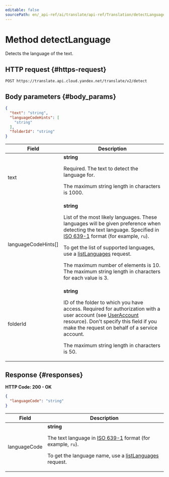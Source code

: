 ```yaml
---
editable: false
sourcePath: en/_api-ref/ai/translate/api-ref/Translation/detectLanguage.md
---
```


# Method detectLanguage
Detects the language of the text.
 

 
## HTTP request {#https-request}
```
POST https://translate.api.cloud.yandex.net/translate/v2/detect
```
 
## Body parameters {#body_params}
 
```json 
{
  "text": "string",
  "languageCodeHints": [
    "string"
  ],
  "folderId": "string"
}
```

 
Field | Description
--- | ---
text | **string**<br><p>Required. The text to detect the language for.</p> <p>The maximum string length in characters is 1000.</p> 
languageCodeHints[] | **string**<br><p>List of the most likely languages. These languages will be given preference when detecting the text language. Specified in <a href="https://en.wikipedia.org/wiki/ISO_639-1">ISO 639-1</a> format (for example, ``ru``).</p> <p>To get the list of supported languages, use a <a href="/docs/translate/api-ref/Translation/listLanguages">listLanguages</a> request.</p> <p>The maximum number of elements is 10. The maximum string length in characters for each value is 3.</p> 
folderId | **string**<br><p>ID of the folder to which you have access. Required for authorization with a user account (see <a href="/docs/iam/api-ref/UserAccount#representation">UserAccount</a> resource). Don't specify this field if you make the request on behalf of a service account.</p> <p>The maximum string length in characters is 50.</p> 
 
## Response {#responses}
**HTTP Code: 200 - OK**

```json 
{
  "languageCode": "string"
}
```

 
Field | Description
--- | ---
languageCode | **string**<br><p>The text language in <a href="https://en.wikipedia.org/wiki/ISO_639-1">ISO 639-1</a> format (for example, ``ru``).</p> <p>To get the language name, use a <a href="/docs/translate/api-ref/Translation/listLanguages">listLanguages</a> request.</p> 